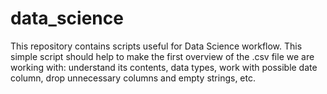 # data_science
This repository contains scripts useful for Data Science workflow.
This simple script should help to make the first overview of the .csv file we are working with: understand its contents, data types, work with possible date column, drop unnecessary columns and empty strings, etc.
